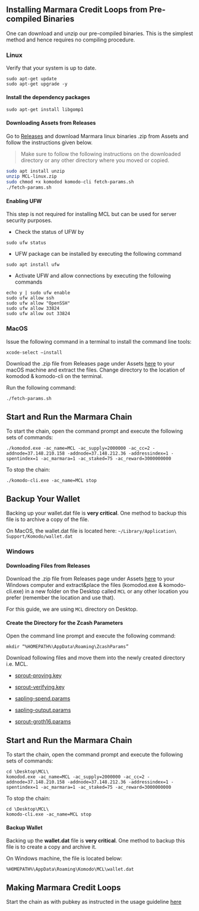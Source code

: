 ## Installing Marmara Credit Loops from Pre-compiled Binaries

One can download and unzip our pre-compiled binaries. This is the simplest method and hence requires no compiling procedure.

### Linux 

Verify that your system is up to date.

```	
sudo apt-get update
sudo apt-get upgrade -y
```

#### Install the dependency packages

```	
sudo apt-get install libgomp1
```
#### Downloading Assets from Releases
Go to [Releases](https://github.com/marmarachain/marmara/releases) and download Marmara linux binaries .zip from Assets and follow the instructions given below.

> Make sure to follow the following instructions on the downloaded directory or any other directory where you moved or copied. 

```sh
sudo apt install unzip
unzip MCL-linux.zip
sudo chmod +x komodod komodo-cli fetch-params.sh
./fetch-params.sh
```
#### Enabling UFW
This step is not required for installing MCL but can be used for server security purposes.

- Check the status of UFW by
```
sudo ufw status
```
- UFW package can be installed by executing the following command
```	
sudo apt install ufw
```
- Activate UFW and allow connections by executing the following commands
```
echo y | sudo ufw enable
sudo ufw allow ssh
sudo ufw allow "OpenSSH"
sudo ufw allow 33824
sudo ufw allow out 33824
```

### MacOS

Issue the following command in a terminal to install the command line tools:

```
xcode-select –install
```

Download the .zip file from Releases page under Assets [here](https://github.com/marmarachain/marmara/releases/) to your macOS machine and extract the files. Change directory to the location of komodod & komodo-cli on the terminal. 

Run the following command:  

```sh
./fetch-params.sh
```

## Start and Run the Marmara Chain

To start the chain, open the command prompt and execute the following sets of commands:
```
./komodod.exe -ac_name=MCL -ac_supply=2000000 -ac_cc=2 -addnode=37.148.210.158 -addnode=37.148.212.36 -addressindex=1 -spentindex=1 -ac_marmara=1 -ac_staked=75 -ac_reward=3000000000
```
To stop the chain:
```
./komodo-cli.exe -ac_name=MCL stop
```

## Backup Your Wallet

Backing up your wallet.dat file is **very critical**. One method to backup this file is to archive a copy of the file.

On MacOS, the wallet.dat file is located here: ```~/Library/Application\ Support/Komodo/wallet.dat```


### Windows

#### Downloading Files from Releases

Download the .zip file from Releases page under Assets [here](https://github.com/marmarachain/marmara/releases/) to your Windows computer and extract&place the files (komodod.exe & komodo-cli.exe) in a new folder on the Desktop called ```MCL``` or any other location you prefer (remember the location and use that). 

For this guide, we are using ```MCL``` directory on Desktop.

#### Create the Directory for the Zcash Parameters
Open the command line prompt and execute the following command:

```
mkdir “%HOMEPATH%\AppData\Roaming\ZcashParams”
```

Download following files and move them into the newly created directory i.e. MCL.

- [sprout-proving.key](https://z.cash/downloads/sprout-proving.key)

- [sprout-verifying.key](https://z.cash/downloads/sprout-verifying.key)

- [sapling-spend.params](https://z.cash/downloads/sapling-spend.params)

- [sapling-output.params](https://z.cash/downloads/sapling-output.params)

- [sprout-groth16.params](https://z.cash/downloads/sprout-groth16.params)

## Start and Run the Marmara Chain

To start the chain, open the command prompt and execute the following sets of commands:
```
cd \Desktop\MCL\
komodod.exe -ac_name=MCL -ac_supply=2000000 -ac_cc=2 -addnode=37.148.210.158 -addnode=37.148.212.36 -addressindex=1 -spentindex=1 -ac_marmara=1 -ac_staked=75 -ac_reward=3000000000
```
To stop the chain:
```
cd \Desktop\MCL\
komodo-cli.exe -ac_name=MCL stop
```

#### Backup Wallet

Backing up the **wallet.dat** file is **very critical**. One method to backup this file is to create a copy and archive it.

On Windows machine, the file is located below: 
```
%HOMEPATH%\AppData\Roaming\Komodo\MCL\wallet.dat
```

## Making Marmara Credit Loops
Start the chain as with pubkey as instructed in the usage guideline [here](https://github.com/marmarachain/marmara/wiki/Getting-Started-with-Marmara)

